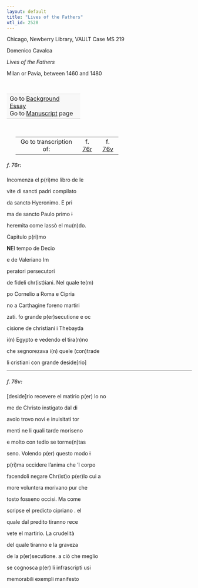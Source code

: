 ```yaml
---
layout: default
title: "Lives of the Fathers"
utl_id: 2528
---
```



Chicago, Newberry Library, VAULT Case MS 219


Domenico Cavalca


*Lives of the Fathers*


Milan or Pavia, between 1460 and 1480


 

<table border="0.5" cellpadding="1" cellspacing="1" style="width: 200px; background-color:#F8F8F8;"><tbody style="border-color:#ccc"><tr style="border-color:#ccc"><td>Go to <a href="https://centerfordigitalhumanities.github.io/Newberry-Italian-paleography/essay/008" target="_blank">Background Essay</a><br />
			Go to <a href="https://centerfordigitalhumanities.github.io/Newberry-Italian-paleography/www/record.html?id=008" target="_blank">Manuscript</a> page</td>
</tr></tbody></table>
 


<table border="0.5" cellpadding="1" cellspacing="1" style="width: 280px; margin-left: 0.25in;"><tbody><tr style="border-color:#B3B6B7"><td style="text-align:center">Go to transcription of:</td>
<td style="text-align:center">f. <a href="#1">76r</a></td>
<td style="text-align:center">f. <a href="#2">76v</a></td>
</tr></tbody></table>
<h5 id="1" style="color:#555;">f. 76r:</h5>

Incomenza el p(ri)mo libro de le


vite di sancti padri compilato


da sancto Hyeronimo. E pri


ma de sancto Paulo primo <s>i</s>


heremita come lassò el mu(n)do.


Capitulo p(ri)mo


**N**El tempo de Decio


e de Valeriano Im


peratori persecutori


de fideli chr(ist)iani. Nel quale te(m)


po Cornelio a Roma e Cipria


no a Carthagine foreno martiri


zati. fo grande p(er)secutione e oc


cisione de christiani i Thebayda


i(n) Egypto e vedendo el tira(n)no


che segnorezava i(n) quele (con)trade


li cristiani con grande deside[rio]


<hr /><h5 id="2" style="color:#555;">f. 76v:</h5>

[deside]rio recevere el matirio p(er) lo no


me de Christo instigato dal di


avolo trovo novi e inuisitati tor


menti ne li quali tarde moriseno


e molto con tedio se torme(n)tas


seno. Volendo p(er) questo modo <s>i</s>


p(ri)ma occidere l’anima che ’l corpo


facendoli negare Chr(ist)o p(er)lo cui a


more voluntera morivano pur che


tosto fosseno occisi. Ma come


scripse el predicto cipriano . el


quale dal predito tiranno rece


vete el martirio. La crudelità


del quale tiranno e la graveza


de la p(er)secutione. a ciò che meglio


se cognosca p(er) li infrascripti usi


memorabili exempli manifesto

